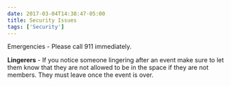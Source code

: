 ```yaml
---
date: 2017-03-04T14:38:47-05:00
title: Security Issues
tags: ['Security']
---
```

Emergencies - Please call 911 immediately.

**Lingerers** - If you notice someone lingering after an event make sure to let them know that they are not allowed to be in the space if they are not members. They must leave once the event is over.
